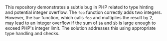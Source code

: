 This repository demonstrates a subtle bug in PHP related to type hinting and potential integer overflow. The `foo` function correctly adds two integers. However, the `bar` function, which calls `foo` and multiplies the result by 2, may lead to an integer overflow if the sum of `$a` and `$b` is large enough to exceed PHP's integer limit. The solution addresses this using appropriate type handling and checks.